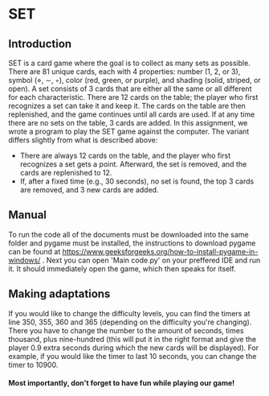# SET
## Introduction
SET is a card game where the goal is to collect as many sets as possible. There are 81 unique cards, each with 4 properties: number (1, 2, or 3), symbol (⋄, ∼, ◦), color (red, green, or purple), and shading (solid, striped, or open). A set consists of 3 cards that are either all the same or all different for each characteristic. There are 12 cards on the table; the player who first recognizes a set can take it and keep it. The cards on the table are then replenished, and the game continues until all cards are used. If at any time there are no sets on the table, 3 cards are added. In this assignment, we wrote a program to play the SET game against the computer. The variant differs slightly from what is described above:
* There are always 12 cards on the table, and the player who first recognizes a set gets a point. Afterward, the set is removed, and the cards are replenished to 12.
* If, after a fixed time (e.g., 30 seconds), no set is found, the top 3 cards are removed, and 3 new cards are added.
## Manual
To run the code all of the documents must be downloaded into the same folder and pygame must be installed, the instructions to download pygame can be found at https://www.geeksforgeeks.org/how-to-install-pygame-in-windows/ . Next you can open 'Main code.py' on your preffered IDE and run it. It should immediately open the game, which then speaks for itself. 
## Making adaptations 
If you would like to change the difficulty levels, you can find the timers at line 350, 355, 360 and 365 (depending on the difficulty you're changing). There you have to change the number to the amount of seconds, times thousand, plus nine-hundred (this will put it in the right format and give the player 0.9 extra seconds during which the new cards will be displayed). For example, if you would like the timer to last 10 seconds, you can change the timer to 10900.
#### Most importantly, don't forget to have fun while playing our game!
